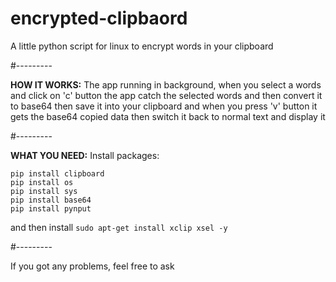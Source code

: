 # encrypted-clipbaord
A little python script for linux to encrypt words in your clipboard

#---------

**HOW IT WORKS:** The app running in background, when you select a words and click on 'c' button the app catch the selected words and then convert it to base64 then save it into your clipboard and when you press 'v' button it gets the base64 copied data then switch it back to normal text and display it

#---------

**WHAT YOU NEED:** Install packages: 
```
pip install clipboard
pip install os
pip install sys
pip install base64
pip install pynput
```
and then install `sudo apt-get install xclip xsel -y`

#---------

If you got any problems, feel free to ask